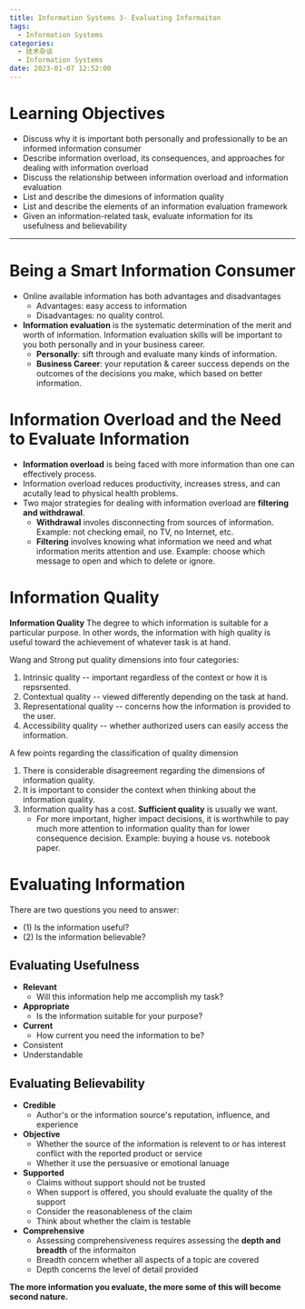 ```yaml
---
title: Information Systems 3- Evaluating Informaiton
tags:
  - Information Systems
categories:
  - 技术杂谈
  - Information Systems
date: 2023-01-07 12:52:00
---
```


# **Learning Objectives**
+ Discuss why it is important both personally and professionally to be an informed information consumer
+ Describe information overload, its consequences, and approaches for dealing with information overload
+ Discuss the relationship between information overload and information evaluation
+ List and describe the dimesions of information quality
+ List and describe the elements of an information evaluation framework
+ Given an information-related task, evaluate information for its usefulness and believability

<!-- more -->
* * *

# Being a Smart Information Consumer
+ Online available information has both advantages and disadvantages
	* Advantages: easy access to information
	* Disadvantages: no quality control.
+ **Information evaluation** is the systematic determination of the merit and worth of information. Information evaluation skills will be important to you both personally and in your business career.
	* **Personally**: sift through and evaluate many kinds of information.
	* **Business Career**: your reputation & career success depends on the outcomes of the decisions you make, which based on better information.

# Information Overload and the Need to Evaluate Information
+ **Information overload** is being faced with more information than one can effectively process.
+ Information overload reduces productivity, increases stress, and can acutally lead to physical health problems.
+ Two major strategies for dealing with information overload are **filtering and withdrawal**.
	* **Withdrawal** involes disconnecting from sources of information. Example: not checking email, no TV, no Internet, etc.
	* **Filtering** involves knowing what information we need and what information merits attention and use. Example: choose which message to open and which to delete or ignore.

# Information Quality
**Information Quality** The degree to which information is suitable for a particular purpose. In other words, the information with high quality is useful toward the achievement of whatever task is at hand.

Wang and Strong put quality dimensions into four categories:
1. Intrinsic quality  --  important regardless of the context or how it is repsrsented.
2. Contextual quality  --  viewed differently depending on the task at hand.
3. Representational quality  --  concerns how the information is provided to the user.
4. Accessibility quality  --  whether authorized users can easily access the information.

A few points regarding the classification of quality dimension
1. There is considerable disagreement regarding the dimensions of information quality.
2. It is important to consider the context when thinking about the information quality.
3. Information quality has a cost. **Sufficient quality** is usually we want.
	* For more important, higher impact decisions, it is worthwhile to pay much more attention to information quality than for lower consequence decision. Example: buying a house vs. notebook paper.

# Evaluating Information
There are two questions you need to answer:
+ (1) Is the information useful?
+ (2) Is the information believable?

## Evaluating Usefulness
+ **Relevant**
	* Will this information help me accomplish my task?
+ **Appropriate**
	* Is the information suitable for your purpose?
+ **Current**
	* How current you need the information to be?
+ Consistent
+ Understandable

## Evaluating Believability
+ **Credible**
	* Author's or the information source's reputation, influence, and experience
+ **Objective**
	* Whether the source of the information is relevent to or has interest conflict with the reported product or service
	* Whether it use the persuasive or emotional lanuage
+ **Supported**
	* Claims without support should not be trusted
	* When support is offered, you should evaluate the quality of the support
	* Consider the reasonableness of the claim
	* Think about whether the claim is testable
+ **Comprehensive**
	* Assessing comprehensiveness requires assessing the **depth and breadth** of the informaiton
	* Breadth concern whether all aspects of a topic are covered
	* Depth concerns the level of detail provided

**The more information you evaluate, the more some of this will become second nature.**